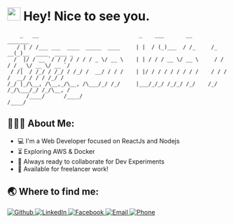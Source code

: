<h1><img src="https://emojis.slackmojis.com/emojis/images/1531849430/4246/blob-sunglasses.gif?1531849430" width="30"/> Hey! Nice to see you.</h1>


```
    _   __                                _    ___       __       _______                 
   / | / /___ ___  ____  _____  ____     | |  / (_)___  / /_     /_  __(_)__  ____  ____ _
  /  |/ / __ `/ / / / / / / _ \/ __ \    | | / / / __ \/ __ \     / / / / _ \/ __ \/ __ `/
 / /|  / /_/ / /_/ / /_/ /  __/ / / /    | |/ / / / / / / / /    / / / /  __/ / / / /_/ / 
/_/ |_/\__, /\__,_/\__, /\___/_/ /_/     |___/_/_/ /_/_/ /_/    /_/ /_/\___/_/ /_/\__, /  
      /____/      /____/                                                         /____/   

```



<h2 align="left">👨🏻‍💻 About Me:</h2>

- :computer: I'm a Web Developer focused on ReactJs and Nodejs
- :hourglass_flowing_sand: Exploring AWS & Docker
- :rocket: Always ready to collaborate for Dev Experiments
- :dart: Available for freelancer work!
<!-- - :trophy: Grand Finalist of "Smart India Hackathon 2019" - Software Edition
##- :zap: Fun fact: I love to attend Meetups for learning & Conferences for Networking<br> -->

<h2 align="left">🌏 Where to find me:</h2>
<p>
 <a href="https://github.com/nguyenvinhtieng" target="_blank">
  <img alt="Github" src="https://img.shields.io/badge/GitHub-%2312100E.svg?&style=for-the-badge&logo=Github&logoColor=white" />
 </a>
 <a href="https://www.linkedin.com/in/vinhtieng-dev/" target="_blank">
  <img alt="LinkedIn" src="https://img.shields.io/badge/linkedin-%230077B5.svg?&style=for-the-badge&logo=linkedin&logoColor=white" />
 </a>
  <a href="https://www.facebook.com/nvinhtieng" target="_blank">
  <img alt="Facebook" src="https://img.shields.io/badge/Facebook-%230866FF.svg?&style=for-the-badge&logo=Facebook&logoColor=white" />
 </a>
 <a href="mailto:vinhtieng123@gmail.com" target="_blank">
  <img alt="Email" src="https://img.shields.io/badge/vinhtieng123@gmail.com-%23EA4335.svg?&style=for-the-badge&logo=Gmail&logoColor=white" />
 </a>
  <a href="tel:0353571047" target="_blank">
  <img alt="Phone" src="https://img.shields.io/badge/+84%20353571047-%23000.svg?&style=for-the-badge&logo=Phone&logoColor=white" />
 </a>
  

</p>
